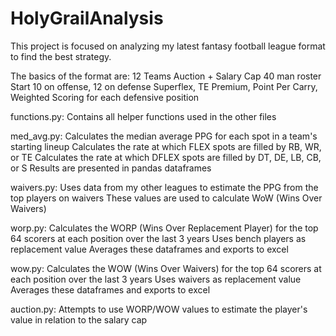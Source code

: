 # HolyGrailAnalysis

This project is focused on analyzing my latest fantasy football league format to find the best strategy.

The basics of the format are:
12 Teams
Auction + Salary Cap
40 man roster
Start 10 on offense, 12 on defense
Superflex, TE Premium, Point Per Carry, Weighted Scoring for each defensive position

functions.py:
  Contains all helper functions used in the other files

med_avg.py:
  Calculates the median average PPG for each spot in a team's starting lineup
  Calculates the rate at which FLEX spots are filled by RB, WR, or TE
  Calculates the rate at which DFLEX spots are filled by DT, DE, LB, CB, or S
  Results are presented in pandas dataframes

waivers.py:
  Uses data from my other leagues to estimate the PPG from the top players on waivers
  These values are used to calculate WoW (Wins Over Waivers)

worp.py:
  Calculates the WORP (Wins Over Replacement Player) for the top 64 scorers at each position over the last 3 years
  Uses bench players as replacement value
  Averages these dataframes and exports to excel
  
wow.py:
  Calculates the WOW (Wins Over Waivers) for the top 64 scorers at each position over the last 3 years
  Uses waivers as replacement value
  Averages these dataframes and exports to excel
  
auction.py:
  Attempts to use WORP/WOW values to estimate the player's value in relation to the salary cap
